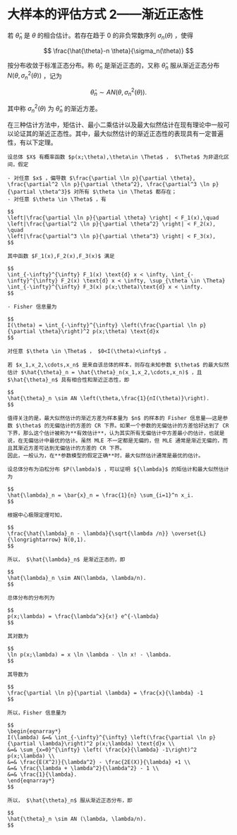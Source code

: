 # 大样本的评估方式 2——渐近正态性

若 $\hat{\theta}_n$ 是 $\theta$ 的相合估计。若存在趋于 $0$ 的非负常数序列 $\sigma_n(\theta)$ ，使得

$$
\frac{\hat{\theta}-n \theta}{\sigma_n(\theta)}
$$

按分布收敛于标准正态分布。称 $\hat{\theta}_n$ 是渐近正态的，又称 $\hat{\theta}_n$ 服从渐近正态分布 $N(\theta,\sigma_n^2(\theta))$ ，记为

$$
\hat{\theta}_n \sim AN (\theta,\sigma_n^2(\theta)).
$$

其中称 $\sigma_n^2(\theta)$ 为 $\hat{\theta}_n$ 的渐近方差。

在三种估计方法中，矩估计、最小二乘估计以及最大似然估计在现有理论中一般可以论证其的渐近正态性。其中，最大似然估计的渐近正态性的表现具有一定普遍性，有以下定理。

``````{prf:theorem}
设总体 $X$ 有概率函数 $p(x;\theta),\theta\in \Theta$ ， $\Theta$ 为非退化区间，假定

- 对任意 $x$ ，偏导数 $\frac{\partial \ln p}{\partial \theta}, \frac{\partial^2 \ln p}{\partial \theta^2}, \frac{\partial^3 \ln p}{\partial \theta^3}$ 对所有 $\theta \in \Theta$ 都存在；
- 对任意 $\theta \in \Theta$ ，有

$$
\left|\frac{\partial \ln p}{\partial \theta} \right| < F_1(x),\quad \left|\frac{\partial^2 \ln p}{\partial \theta^2} \right| < F_2(x), \quad
\left|\frac{\partial^3 \ln p}{\partial \theta^3} \right| < F_3(x),
$$

其中函数 $F_1(x),F_2(x),F_3(x)$ 满足

$$
\int_{-\infty}^{\infty} F_1(x) \text{d} x < \infty, \int_{-\infty}^{\infty} F_2(x) \text{d} x < \infty, \sup_{\theta \in \Theta} \int_{-\infty}^{\infty} F_3(x) p(x;\theta)\text{d} x < \infty.
$$

- Fisher 信息量为

$$
I(\theta) = \int_{-\infty}^{\infty} \left(\frac{\partial \ln p}{\partial \theta}\right)^2 p(x;\theta) \text{d}x
$$

对任意 $\theta \in \Theta$ ， $0<I(\theta)<\infty$ 。

若 $x_1,x_2,\cdots,x_n$ 是来自该总体的样本，则存在未知参数 $\theta$ 的最大似然估计 $\hat{\theta}_n = \hat{\theta}_n(x_1,x_2,\cdots,x_n)$ ，且 $\hat{\theta}_n$ 具有相合性和渐近正态性，即

$$
\hat{\theta}_n \sim AN \left(\theta,\frac{1}{nI(\theta)}\right).
$$

``````

```{admonition} Remark
值得关注的是，最大似然估计的渐近方差为样本量为 $n$ 的样本的 Fisher 信息量——这是参数 $\theta$ 的无偏估计的方差的 CR 下界。如果一个参数的无偏估计的方差恰好达到了 CR 下界，那么这个估计被称为**有效估计**，认为其实所有无偏估计中方差最小的估计，也就是说，在无偏估计中最优的估计。虽然 MLE 不一定都是无偏的，但 MLE 通常是渐近无偏的，而且其渐近方差可达到无偏估计的方差的 CR 下界。
因此，一般认为，在**参数模型的假定正确**时，最大似然估计通常是最优的估计。
```

`````{prf:example}
设总体分布为泊松分布 $P(\lambda)$ ，可以证明 ${\lambda}$ 的矩估计和最大似然估计为

$$
\hat{\lambda}_n = \bar{x}_n = \frac{1}{n} \sum_{i=1}^n x_i.
$$

根据中心极限定理可知，

$$
\frac{\hat{\lambda}_n - \lambda}{\sqrt{\lambda /n}} \overset{L}{\longrightarrow} N(0,1).
$$

所以， $\hat{\lambda}_n$ 是渐近正态的，即

$$
\hat{\lambda}_n \sim AN(\lambda, \lambda/n).
$$

总体分布的分布列为

$$
p(x;\lambda) = \frac{\lambda^x}{x!} e^{-\lambda}
$$

其对数为

$$
\ln p(x;\lambda) = x \ln \lambda - \ln x! - \lambda.
$$

其导数为

$$
\frac{\partial \ln p}{\partial \lambda} = \frac{x}{\lambda} -1
$$

所以，Fisher 信息量为

$$
\begin{eqnarray*}
I(\lambda) &=& \int_{-\infty}^{\infty} \left(\frac{\partial \ln p}{\partial \lambda}\right)^2 p(x;\lambda) \text{d}x \\
&=& \sum_{x=0}^{\infty} \left( \frac{x}{\lambda} -1\right)^2 p(x;\lambda) \\
&=& \frac{E(X^2)}{\lambda^2} - \frac{2E(X)}{\lambda} +1 \\
&=& \frac{\lambda + \lambda^2}{\lambda^2} - 1 \\
&=& \frac{1}{\lambda}.
\end{eqnarray*}
$$

所以， $\hat{\theta}_n$ 服从渐近正态分布，即

$$
\hat{\theta}_n \sim AN (\lambda, \lambda/n).
$$

`````